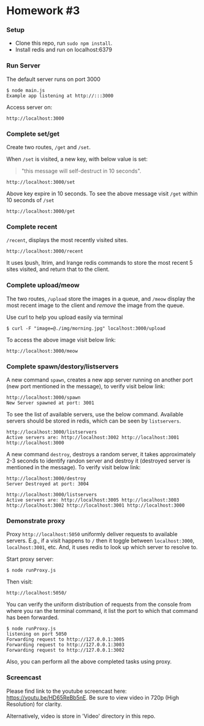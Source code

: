 Homework #3
=========================

### Setup

* Clone this repo, run `sudo npm install`.
* Install redis and run on localhost:6379

### Run Server
The default server runs on port 3000

	$ node main.js
    Example app listening at http://:::3000
   
Access server on:

	http://localhost:3000

### Complete set/get

Create two routes, `/get` and `/set`.

When `/set` is visited, a new key, with below value is set:
> "this message will self-destruct in 10 seconds".
 
	http://localhost:3000/set

Above key expire in 10 seconds. To see the above message visit `/get` within 10 seconds of `/set`

	http://localhost:3000/get


### Complete recent

`/recent`, displays the most recently visited sites.

	http://localhost:3000/recent

It uses lpush, ltrim, and lrange redis commands to store the most recent 5 sites visited, and return that to the client.


### Complete upload/meow

The two routes, `/upload` store the images in a queue, and `/meow` display the most recent image to the client and *remove* the image from the queue.
 
Use curl to help you upload easily via terminal

	$ curl -F "image=@./img/morning.jpg" localhost:3000/upload

To access the above image visit below link:

	http://localhost:3000/meow
    
### Complete spawn/destory/listservers

A new command `spawn`, creates a new app server running on another port (new port mentioned in the message), to verify visit below link:

	http://localhost:3000/spawn
  	New Server spawned at port: 3001

To see the list of available servers, use the below command. Available servers should be stored in redis, which can be seen by `listservers`.

	http://localhost:3000/listservers
    Active servers are: http://localhost:3002 http://localhost:3001 http://localhost:3000

A new command `destroy`, destroys a random server, it takes approximately 2-3 seconds to identify randon server and destroy it (destroyed server is mentioned in the message). To verify visit below link:

	http://localhost:3000/destroy
    Server Destroyed at port: 3004
    
    http://localhost:3000/listservers
    Active servers are: http://localhost:3005 http://localhost:3003 http://localhost:3002 http://localhost:3001 http://localhost:3000

### Demonstrate proxy
Proxy `http://localhost:5050` uniformly deliver requests to available servers. E.g., if a visit happens to `/` then it toggle between `localhost:3000`, `localhost:3001`, etc.  And, it uses redis to look up which server to resolve to.

Start proxy server:

	$ node runProxy.js

Then visit:

	http://localhost:5050/
    
You can verify the uniform distribution of requests from the console from where you ran the terminal command, it list the port to which that command has been forwarded.

	$ node runProxy.js 
	listening on port 5050
	Forwarding request to http://127.0.0.1:3005
	Forwarding request to http://127.0.0.1:3003
	Forwarding request to http://127.0.0.1:3002

Also, you can perform all the above completed tasks using proxy.

### Screencast
Please find link to the youtube screencast here: https://youtu.be/HD65ReBb5nE.
Be sure to view video in 720p (High Resolution) for clarity.

Alternatively, video is store in 'Video' directory in this repo.
